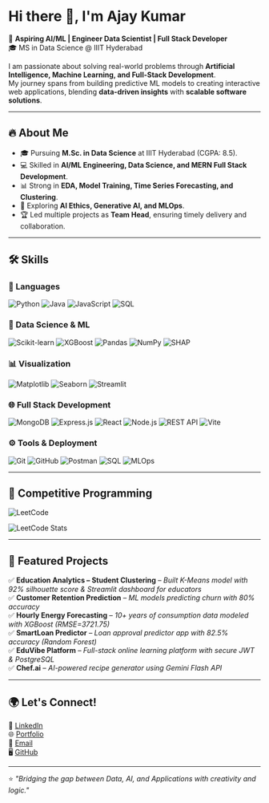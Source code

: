 # Hi there 👋, I'm Ajay Kumar  

🚀 **Aspiring AI/ML | Engineer Data Scientist | Full Stack Developer**  
🎓 MS in Data Science @ IIIT Hyderabad  

I am passionate about solving real-world problems through **Artificial Intelligence, Machine Learning, and Full-Stack Development**.  
My journey spans from building predictive ML models to creating interactive web applications, blending **data-driven insights** with **scalable software solutions**.  

---

## 🔥 About Me  
- 🎓 Pursuing **M.Sc. in Data Science** at IIIT Hyderabad (CGPA: 8.5).  
- 💻 Skilled in **AI/ML Engineering, Data Science, and MERN Full Stack Development**.  
- 📊 Strong in **EDA, Model Training, Time Series Forecasting, and Clustering**.  
- 🤖 Exploring **AI Ethics, Generative AI, and MLOps**.  
- 🏆 Led multiple projects as **Team Head**, ensuring timely delivery and collaboration.  

---
## 🛠️ Skills  

### 🚀 Languages  
![Python](https://img.shields.io/badge/Python-3776AB?style=for-the-badge&logo=python&logoColor=white) ![Java](https://img.shields.io/badge/Java-007396?style=for-the-badge&logo=java&logoColor=white) ![JavaScript](https://img.shields.io/badge/JavaScript-F7DF1E?style=for-the-badge&logo=javascript&logoColor=black) ![SQL](https://img.shields.io/badge/SQL-4479A1?style=for-the-badge&logo=postgresql&logoColor=white)  

### 🤖 Data Science & ML  
![Scikit-learn](https://img.shields.io/badge/Scikit--learn-F7931E?style=for-the-badge&logo=scikitlearn&logoColor=white) ![XGBoost](https://img.shields.io/badge/XGBoost-FF6600?style=for-the-badge&logo=xgboost&logoColor=white) ![Pandas](https://img.shields.io/badge/Pandas-150458?style=for-the-badge&logo=pandas&logoColor=white) ![NumPy](https://img.shields.io/badge/Numpy-013243?style=for-the-badge&logo=numpy&logoColor=white) ![SHAP](https://img.shields.io/badge/SHAP-0088CC?style=for-the-badge&logo=python&logoColor=white)  

### 📊 Visualization  
![Matplotlib](https://img.shields.io/badge/Matplotlib-11557c?style=for-the-badge&logo=plotly&logoColor=white) ![Seaborn](https://img.shields.io/badge/Seaborn-4C72B0?style=for-the-badge&logo=python&logoColor=white) ![Streamlit](https://img.shields.io/badge/Streamlit-FF4B4B?style=for-the-badge&logo=streamlit&logoColor=white)  

### 🌐 Full Stack Development  
![MongoDB](https://img.shields.io/badge/MongoDB-47A248?style=for-the-badge&logo=mongodb&logoColor=white) ![Express.js](https://img.shields.io/badge/Express.js-000000?style=for-the-badge&logo=express&logoColor=white) ![React](https://img.shields.io/badge/React-61DAFB?style=for-the-badge&logo=react&logoColor=black) ![Node.js](https://img.shields.io/badge/Node.js-339933?style=for-the-badge&logo=node.js&logoColor=white) ![REST API](https://img.shields.io/badge/REST%20API-FF6F00?style=for-the-badge&logo=fastapi&logoColor=white) ![Vite](https://img.shields.io/badge/Vite-646CFF?style=for-the-badge&logo=vite&logoColor=white)  

### ⚙️ Tools & Deployment  
![Git](https://img.shields.io/badge/Git-F05032?style=for-the-badge&logo=git&logoColor=white) ![GitHub](https://img.shields.io/badge/GitHub-181717?style=for-the-badge&logo=github&logoColor=white) ![Postman](https://img.shields.io/badge/Postman-FF6C37?style=for-the-badge&logo=postman&logoColor=white) ![SQL](https://img.shields.io/badge/SQL-003B57?style=for-the-badge&logo=mysql&logoColor=white) ![MLOps](https://img.shields.io/badge/MLOps-009688?style=for-the-badge&logo=mlflow&logoColor=white)  

---
## 🧩 Competitive Programming  

![LeetCode](https://img.shields.io/badge/LeetCode-FFA116?style=for-the-badge&logo=leetcode&logoColor=white)  

![LeetCode Stats](https://leetcard.jacoblin.cool/ajay1501?theme=dark&font=Roboto&ext=activity)

---

## 📌 Featured Projects  

✅ **Education Analytics – Student Clustering** – *Built K-Means model with 92% silhouette score & Streamlit dashboard for educators*  
✅ **Customer Retention Prediction** – *ML models predicting churn with 80% accuracy*  
✅ **Hourly Energy Forecasting** – *10+ years of consumption data modeled with XGBoost (RMSE=3721.75)*  
✅ **SmartLoan Predictor** – *Loan approval predictor app with 82.5% accuracy (Random Forest)*  
✅ **EduVibe Platform** – *Full-stack online learning platform with secure JWT & PostgreSQL*  
✅ **Chef.ai** – *AI-powered recipe generator using Gemini Flash API*  

---

## 🌍 Let's Connect!  

💼 [LinkedIn](https://www.linkedin.com/in/pagidipally-ajaykumar-6208881a3/)  
🌐 [Portfolio](https://ajju1501.github.io/My-Portfolio/)  
📧 [Email](mailto:ajaykumarp7711@gmail.com)  
🖥️ [GitHub](https://github.com/ajju1501)  

---

⭐️ *"Bridging the gap between Data, AI, and Applications with creativity and logic."*  
